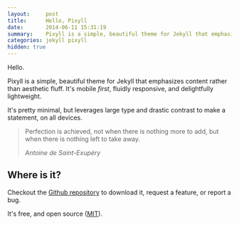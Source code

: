 ```yaml
---
layout:     post
title:      Hello, Pixyll
date:       2014-06-11 15:31:19
summary:    Pixyll is a simple, beautiful theme for Jekyll that emphasizes content rather than aesthetic fluff.
categories: jekyll pixyll
hidden: true
---
```


Hello.

Pixyll is a simple, beautiful theme for Jekyll that emphasizes content rather than aesthetic fluff. It's mobile _first_, fluidly responsive, and delightfully lightweight.

It's pretty minimal, but leverages large type and drastic contrast to make a statement, on all devices.

<blockquote>
  <p>
    Perfection is achieved, not when there is nothing more to add, but when there is nothing left to take away.
  </p>
  <footer><cite title="Antoine de Saint-Exupéry">Antoine de Saint-Exupéry</cite></footer>
</blockquote>

## Where is it?

Checkout the [Github repository](https://github.com/johnotander/pixyll) to download it, request a feature, or report a bug.

It's free, and open source ([MIT](http://opensource.org/licenses/MIT)).
